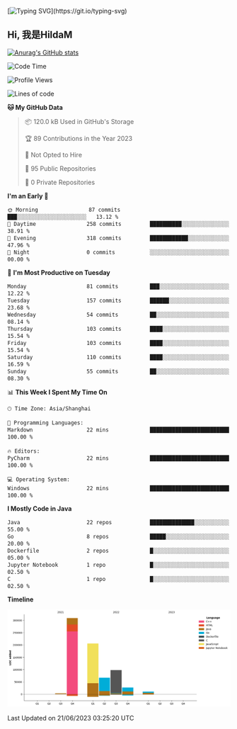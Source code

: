 <!--
**HildaM/hildam** is a ✨ _special_ ✨ repository because its `README.md` (this file) appears on your GitHub profile.

Here are some ideas to get you started:

- 🔭 I’m currently working on ...
- 🌱 I’m currently learning ...
- 👯 I’m looking to collaborate on ...
- 🤔 I’m looking for help with ...
- 💬 Ask me about ...
- 📫 How to reach me: ...
- 😄 Pronouns: ...
- ⚡ Fun fact: ...
-->

[![Typing SVG](https://readme-typing-svg.herokuapp.com?size=50&duration=5000&color=8C43EA&vCenter=true&width=2000&height=70&lines=开拓视野,+冲破艰险,+洞悉所有,+贴近生活,+寻找真爱,+感受彼此;这就是人生的目的.)](https://git.io/typing-svg)


## Hi, 我是HildaM

[![Anurag's GitHub stats](https://github-readme-stats.vercel.app/api?username=hildam)](https://github.com/anuraghazra/github-readme-stats)


<!--START_SECTION:waka-->
![Code Time](http://img.shields.io/badge/Code%20Time-22%20mins-blue)

![Profile Views](http://img.shields.io/badge/Profile%20Views-104-blue)

![Lines of code](https://img.shields.io/badge/From%20Hello%20World%20I%27ve%20Written-720.7%20thousand%20lines%20of%20code-blue)

**🐱 My GitHub Data** 

> 📦 120.0 kB Used in GitHub's Storage 
 > 
> 🏆 89 Contributions in the Year 2023
 > 
> 🚫 Not Opted to Hire
 > 
> 📜 95 Public Repositories 
 > 
> 🔑 0 Private Repositories 
 > 
**I'm an Early 🐤** 

```text
🌞 Morning                87 commits          ███░░░░░░░░░░░░░░░░░░░░░░   13.12 % 
🌆 Daytime                258 commits         ██████████░░░░░░░░░░░░░░░   38.91 % 
🌃 Evening                318 commits         ████████████░░░░░░░░░░░░░   47.96 % 
🌙 Night                  0 commits           ░░░░░░░░░░░░░░░░░░░░░░░░░   00.00 % 
```
📅 **I'm Most Productive on Tuesday** 

```text
Monday                   81 commits          ███░░░░░░░░░░░░░░░░░░░░░░   12.22 % 
Tuesday                  157 commits         ██████░░░░░░░░░░░░░░░░░░░   23.68 % 
Wednesday                54 commits          ██░░░░░░░░░░░░░░░░░░░░░░░   08.14 % 
Thursday                 103 commits         ████░░░░░░░░░░░░░░░░░░░░░   15.54 % 
Friday                   103 commits         ████░░░░░░░░░░░░░░░░░░░░░   15.54 % 
Saturday                 110 commits         ████░░░░░░░░░░░░░░░░░░░░░   16.59 % 
Sunday                   55 commits          ██░░░░░░░░░░░░░░░░░░░░░░░   08.30 % 
```


📊 **This Week I Spent My Time On** 

```text
🕑︎ Time Zone: Asia/Shanghai

💬 Programming Languages: 
Markdown                 22 mins             █████████████████████████   100.00 % 

🔥 Editors: 
PyCharm                  22 mins             █████████████████████████   100.00 % 

💻 Operating System: 
Windows                  22 mins             █████████████████████████   100.00 % 
```

**I Mostly Code in Java** 

```text
Java                     22 repos            ██████████████░░░░░░░░░░░   55.00 % 
Go                       8 repos             █████░░░░░░░░░░░░░░░░░░░░   20.00 % 
Dockerfile               2 repos             █░░░░░░░░░░░░░░░░░░░░░░░░   05.00 % 
Jupyter Notebook         1 repo              █░░░░░░░░░░░░░░░░░░░░░░░░   02.50 % 
C                        1 repo              █░░░░░░░░░░░░░░░░░░░░░░░░   02.50 % 
```



**Timeline**

![Lines of Code chart](https://raw.githubusercontent.com/HildaM/HildaM/main/assets/bar_graph.png)


 Last Updated on 21/06/2023 03:25:20 UTC
<!--END_SECTION:waka-->